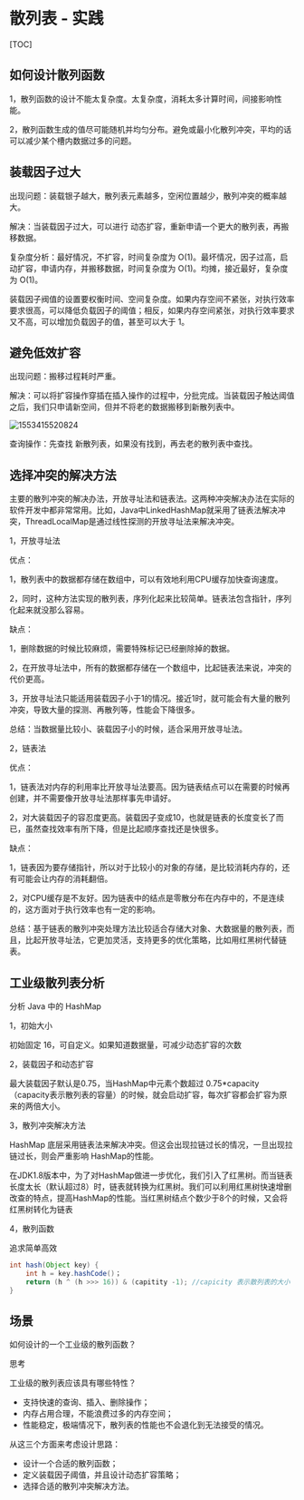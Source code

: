 # 散列表 - 实践

[TOC]

## 如何设计散列函数

1，散列函数的设计不能太复杂度。太复杂度，消耗太多计算时间，间接影响性能。

2，散列函数生成的值尽可能随机并均匀分布。避免或最小化散列冲突，平均的话可以减少某个槽内数据过多的问题。

## 装载因子过大

出现问题：装载银子越大，散列表元素越多，空闲位置越少，散列冲突的概率越大。

解决：当装载因子过大，可以进行 动态扩容，重新申请一个更大的散列表，再搬移数据。

复杂度分析：最好情况，不扩容，时间复杂度为 O(1)。最坏情况，因子过高，启动扩容，申请内存，并搬移数据，时间复杂度为 O(1)。均摊，接近最好，复杂度为 O(1)。

装载因子阀值的设置要权衡时间、空间复杂度。如果内存空间不紧张，对执行效率要求很高，可以降低负载因子的阈值；相反，如果内存空间紧张，对执行效率要求又不高，可以增加负载因子的值，甚至可以大于 1。

## 避免低效扩容

出现问题：搬移过程耗时严重。

解决：可以将扩容操作穿插在插入操作的过程中，分批完成。当装载因子触达阈值之后，我们只申请新空间，但并不将老的数据搬移到新散列表中。

![1553415520824](D:\Documents\笔记本\offer学习复习\散列表\1553415520824.png)

查询操作：先查找 新散列表，如果没有找到，再去老的散列表中查找。

## 选择冲突的解决方法

主要的散列冲突的解决办法，开放寻址法和链表法。这两种冲突解决办法在实际的软件开发中都非常常用。比如，Java中LinkedHashMap就采用了链表法解决冲突，ThreadLocalMap是通过线性探测的开放寻址法来解决冲突。

1，开放寻址法

优点：

1，散列表中的数据都存储在数组中，可以有效地利用CPU缓存加快查询速度。

2，同时，这种方法实现的散列表，序列化起来比较简单。链表法包含指针，序列化起来就没那么容易。

缺点：

1，删除数据的时候比较麻烦，需要特殊标记已经删除掉的数据。

2，在开放寻址法中，所有的数据都存储在一个数组中，比起链表法来说，冲突的代价更高。

3，开放寻址法只能适用装载因子小于1的情况。接近1时，就可能会有大量的散列冲突，导致大量的探测、再散列等，性能会下降很多。

总结：当数据量比较小、装载因子小的时候，适合采用开放寻址法。

2，链表法

优点：

1，链表法对内存的利用率比开放寻址法要高。因为链表结点可以在需要的时候再创建，并不需要像开放寻址法那样事先申请好。

2，对大装载因子的容忍度更高。装载因子变成10，也就是链表的长度变长了而已，虽然查找效率有所下降，但是比起顺序查找还是快很多。

缺点：

1，链表因为要存储指针，所以对于比较小的对象的存储，是比较消耗内存的，还有可能会让内存的消耗翻倍。

2，对CPU缓存是不友好。因为链表中的结点是零散分布在内存中的，不是连续的，这方面对于执行效率也有一定的影响。

总结：基于链表的散列冲突处理方法比较适合存储大对象、大数据量的散列表，而且，比起开放寻址法，它更加灵活，支持更多的优化策略，比如用红黑树代替链表。

## 工业级散列表分析

分析 Java 中的 HashMap

1，初始大小

初始固定 16，可自定义。如果知道数据量，可减少动态扩容的次数

2，装载因子和动态扩容

最大装载因子默认是0.75，当HashMap中元素个数超过 0.75*capacity（capacity表示散列表的容量）的时候，就会启动扩容，每次扩容都会扩容为原来的两倍大小。

3，散列冲突解决方法

HashMap 底层采用链表法来解决冲突。但这会出现拉链过长的情况，一旦出现拉链过长，则会严重影响 HashMap的性能。

在JDK1.8版本中，为了对HashMap做进一步优化，我们引入了红黑树。而当链表长度太长（默认超过8）时，链表就转换为红黑树。我们可以利用红黑树快速增删改查的特点，提高HashMap的性能。当红黑树结点个数少于8个的时候，又会将红黑树转化为链表

4，散列函数

追求简单高效

```java
int hash(Object key) {
    int h = key.hashCode()；
    return (h ^ (h >>> 16)) & (capitity -1); //capicity 表示散列表的大小
}
```

## 场景

如何设计的一个工业级的散列函数？

思考

工业级的散列表应该具有哪些特性？

-   支持快速的查询、插入、删除操作；
-   内存占用合理，不能浪费过多的内存空间；
-   性能稳定，极端情况下，散列表的性能也不会退化到无法接受的情况。

从这三个方面来考虑设计思路：

-   设计一个合适的散列函数；
-   定义装载因子阈值，并且设计动态扩容策略；
-   选择合适的散列冲突解决方法。

